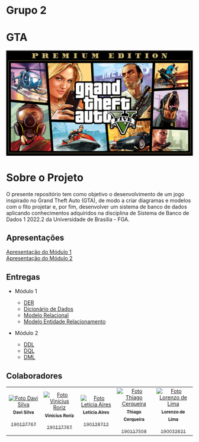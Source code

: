 # Grupo 2 

# GTA

<center>

   ![Logo do GTA](assets/GTAreadme.jpg)
   
 </center>


# Sobre o Projeto

O presente repositório tem como objetivo o desenvolvimento de um jogo inspirado no Grand Theft Auto (GTA), de modo a criar diagramas e modelos com o fito projetar e, por fim, desenvolver um sistema de banco de dados aplicando conhecimentos adquiridos na disciplina de Sistema de Banco de Dados 1 2022.2 da Universidade de Brasília - FGA.


## Apresentações

[Apresentação do Módulo 1](https://drive.google.com/file/d/1H3PqMpnf0POw6dFDDYKTpEEZzNRWQES9/view?usp=sharing) <br>
[Apresentação do Módulo 2](https://drive.google.com/file/d/1X6HQQpA2z56oxkmlpqWv4WfQUgN8Jf5t/view?usp=sharing)

## Entregas

- Módulo 1
  - [DER](docs/DER.md)
  - [Dicionário de Dados](docs/Dicionario.md)
  - [Modelo Relacional](docs/MREL.md)
  - [Modelo Entidade Relacionamento](docs/MER.md)
  
- Módulo 2
   - [DDL](docs/DDL.sql)
   - [DQL](docs/DQL.sql) 
   - [DML](docs/DML.sql)

## Colaboradores

<table>
  <tr>
    <td align="center">
      <a href="#">
        <img src="https://avatars.githubusercontent.com/u/69313657?v=4" width="100px;" alt="Foto Davi Silva"/><br>
        <sub>
          <b>Davi Silva</b>
          </p>190127767
        </sub>
      </a>
    </td>
    <td align="center">
      <a href="#">
        <img src="https://avatars.githubusercontent.com/u/78430207?v=4" width="100px;" alt="Foto Vinicius Roriz"/><br>
        <sub>
          <b>Vinicius Roriz</b>
          </p>190127767
        </sub>
      </a>
    </td>
    <td align="center">
      <a href="#">
        <img src="https://avatars.githubusercontent.com/u/72623771?v=4" width="100px;" alt="Foto Letícia Aires"/><br>
        <sub>
          <b>Letícia Aires</b>
          </p>190128712
        </sub>
      </a>
    </td>
    <td align="center">
      <a href="#">
        <img src="https://avatars.githubusercontent.com/u/65683663?v=4" width="100px;" alt="Foto Thiago Cerqueira"/><br>
        <sub>
          <b>Thiago Cerqueira</b>
          </p>190117508
        </sub>
      </a>
      <td align="center">
      <a href="#">
        <img src= "https://avatars.githubusercontent.com/u/54644579?v=4"  width="100px;" alt="Foto Lorenzo de Lima"/><br>
        <sub>
          <b>Lorenzo de Lima</b>
          </p>190032821
        </sub>
      </a>
